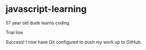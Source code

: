 # javascript-learning
57 year old dude learns coding

Trial line

Success! I now have Git configured to push my work up to GitHub.
